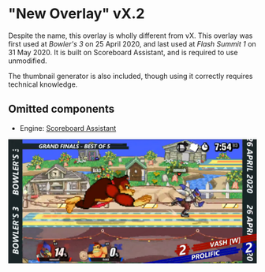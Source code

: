 # "New Overlay" vX.2
Despite the name, this overlay is wholly different from vX. This overlay was first used at *Bowler's 3* on 25 April 2020, and last used at *Flash Summit 1* on 31 May 2020. It is built on Scoreboard Assistant, and is required to use unmodified.

The thumbnail generator is also included, though using it correctly requires technical knowledge.

## Omitted components
- Engine: [Scoreboard Assistant](https://obsproject.com/forum/resources/scoreboard-assistant.112/)

![New Overlay vX.2 Screenshot](ss.jpg)